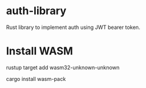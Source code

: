# auth-library
Rust library to implement auth using JWT bearer token.

# Install WASM

rustup target add wasm32-unknown-unknown

cargo install wasm-pack
